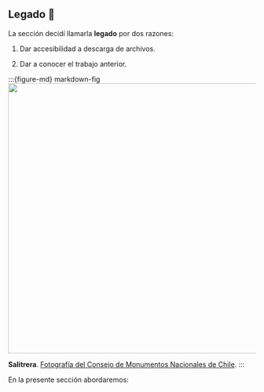 ## Legado 🔀

La sección decidí llamarla **legado** por dos razones:

1. Dar accesibilidad a descarga de archivos.

2. Dar a conocer el trabajo anterior.

:::{figure-md} markdown-fig
<img src="https://www.monumentos.gob.cl/sites/default/files/styles/large-16_9/public/articles-22615_imagen_06.jpg?itok=F0xvAI8v" width="550px">

**Salitrera**. <a href="https://www.monumentos.gob.cl/patrimonio-mundial/lista-actual/humberstone-santa-laura">Fotografía del Consejo de Monumentos Nacionales de Chile</a>.
:::

En la presente sección abordaremos:

```{tableofcontents}
```
